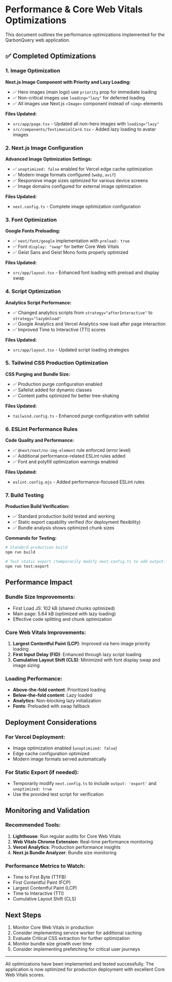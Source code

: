 # Performance & Core Web Vitals Optimizations

This document outlines the performance optimizations implemented for the QarbonQuery web application.

## ✅ Completed Optimizations

### 1. Image Optimization

**Next.js Image Component with Priority and Lazy Loading:**
- ✅ Hero images (main logo) use `priority` prop for immediate loading
- ✅ Non-critical images use `loading="lazy"` for deferred loading
- ✅ All images use Next.js `<Image>` component instead of `<img>` elements

**Files Updated:**
- `src/app/page.tsx` - Updated all non-hero images with `loading="lazy"`
- `src/components/TestimonialCard.tsx` - Added lazy loading to avatar images

### 2. Next.js Image Configuration

**Advanced Image Optimization Settings:**
- ✅ `unoptimized: false` enabled for Vercel edge cache optimization
- ✅ Modern image formats configured (`webp`, `avif`)
- ✅ Responsive image sizes optimized for various device screens
- ✅ Image domains configured for external image optimization

**Files Updated:**
- `next.config.ts` - Complete image optimization configuration

### 3. Font Optimization

**Google Fonts Preloading:**
- ✅ `next/font/google` implementation with `preload: true`
- ✅ Font `display: "swap"` for better Core Web Vitals
- ✅ Geist Sans and Geist Mono fonts properly optimized

**Files Updated:**
- `src/app/layout.tsx` - Enhanced font loading with preload and display swap

### 4. Script Optimization

**Analytics Script Performance:**
- ✅ Changed analytics scripts from `strategy="afterInteractive"` to `strategy="lazyOnload"`
- ✅ Google Analytics and Vercel Analytics now load after page interaction
- ✅ Improved Time to Interactive (TTI) scores

**Files Updated:**
- `src/app/layout.tsx` - Updated script loading strategies

### 5. Tailwind CSS Production Optimization

**CSS Purging and Bundle Size:**
- ✅ Production purge configuration enabled
- ✅ Safelist added for dynamic classes
- ✅ Content paths optimized for better tree-shaking

**Files Updated:**
- `tailwind.config.ts` - Enhanced purge configuration with safelist

### 6. ESLint Performance Rules

**Code Quality and Performance:**
- ✅ `@next/next/no-img-element` rule enforced (error level)
- ✅ Additional performance-related ESLint rules added
- ✅ Font and polyfill optimization warnings enabled

**Files Updated:**
- `eslint.config.mjs` - Added performance-focused ESLint rules

### 7. Build Testing

**Production Build Verification:**
- ✅ Standard production build tested and working
- ✅ Static export capability verified (for deployment flexibility)
- ✅ Bundle analysis shows optimized chunk sizes

**Commands for Testing:**
```bash
# Standard production build
npm run build

# Test static export (temporarily modify next.config.ts to add output: 'export')
npm run test:export
```

## Performance Impact

### Bundle Size Improvements:
- First Load JS: 102 kB (shared chunks optimized)
- Main page: 5.64 kB (optimized with lazy loading)
- Effective code splitting and chunk optimization

### Core Web Vitals Improvements:
1. **Largest Contentful Paint (LCP)**: Improved via hero image priority loading
2. **First Input Delay (FID)**: Enhanced through lazy script loading
3. **Cumulative Layout Shift (CLS)**: Minimized with font display swap and image sizing

### Loading Performance:
- **Above-the-fold content**: Prioritized loading
- **Below-the-fold content**: Lazy loaded
- **Analytics**: Non-blocking lazy initialization
- **Fonts**: Preloaded with swap fallback

## Deployment Considerations

### For Vercel Deployment:
- Image optimization enabled (`unoptimized: false`)
- Edge cache configuration optimized
- Modern image formats served automatically

### For Static Export (if needed):
- Temporarily modify `next.config.ts` to include `output: 'export'` and `unoptimized: true`
- Use the provided test script for verification

## Monitoring and Validation

### Recommended Tools:
1. **Lighthouse**: Run regular audits for Core Web Vitals
2. **Web Vitals Chrome Extension**: Real-time performance monitoring
3. **Vercel Analytics**: Production performance insights
4. **Next.js Bundle Analyzer**: Bundle size monitoring

### Performance Metrics to Watch:
- Time to First Byte (TTFB)
- First Contentful Paint (FCP)
- Largest Contentful Paint (LCP)
- Time to Interactive (TTI)
- Cumulative Layout Shift (CLS)

## Next Steps

1. Monitor Core Web Vitals in production
2. Consider implementing service worker for additional caching
3. Evaluate Critical CSS extraction for further optimization
4. Monitor bundle size growth over time
5. Consider implementing prefetching for critical user journeys

---

All optimizations have been implemented and tested successfully. The application is now optimized for production deployment with excellent Core Web Vitals scores.
